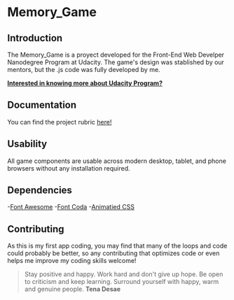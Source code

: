 # Memory_Game

## Introduction

The Memory_Game is a proyect developed for the Front-End Web Develper Nanodegree Program at Udacity.
The game's design was stablished by our mentors, but the .js code was fully developed by me.

[**Interested in knowing more about Udacity Program?**](https://www.udacity.com/course/front-end-web-developer-nanodegree--nd001)

## Documentation

You can find the project rubric  [here!](https://review.udacity.com/#!/rubrics/591/view)

## Usability

All game components are usable across modern desktop, tablet, and phone browsers without any installation required.

## Dependencies

-[Font Awesome](https://fontawesome.com/icons/maxcdn?style=brands)
-[Font Coda](https://fonts.google.com/specimen/Coda?selection.family=Coda&query=coda)
-[Animatied CSS](https://daneden.github.io/animate.css/)

## Contributing

As this is my first app coding, you may find that many of the loops and code could probably be better, so any contributing that optimizes code or even helps me improve my coding skills welcome!

> Stay positive and happy. Work hard and don't give up hope. Be open to criticism and keep learning. Surround yourself with happy, warm and genuine people. **Tena Desae**
